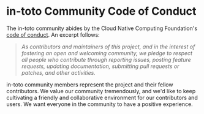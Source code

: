 # in-toto Community Code of Conduct

The in-toto community abides by the Cloud Native Computing Foundation's
[code of conduct](https://github.com/cncf/foundation/blob/master/code-of-conduct.md).
An excerpt follows:

> _As contributors and maintainers of this project, and in the interest of
> fostering an open and welcoming community, we pledge to respect all people who
> contribute through reporting issues, posting feature requests, updating
> documentation, submitting pull requests or patches, and other activities._

in-toto community members represent the project and their fellow contributors.
We value our  community tremendously, and we'd like to keep cultivating a
friendly and collaborative environment for our contributors and users. We want
everyone in the community to have a positive experience.